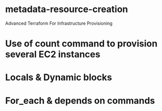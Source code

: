# metadata-resource-creation
Advanced Terraform For Infrastructure Provisioning

# Use of count command to provision several EC2 instances

# Locals & Dynamic blocks

# For_each & depends on commands


